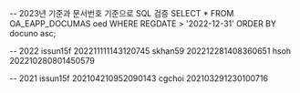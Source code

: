 -- 2023년 기준과 문서번호 기준으로 SQL 검증
SELECT *
FROM OA_EAPP_DOCUMAS oed
WHERE REGDATE > '2022-12-31'
ORDER BY docuno asc;

-- 2022
issun15f 202211111143120745
skhan59 202212281408360651
hsoh 202210280801450579

-- 2021
issun15f 202104210952090143
cgchoi 202103291230100716
